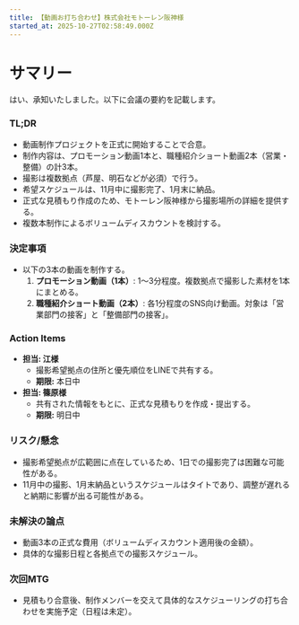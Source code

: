 ```yaml
---
title: 【動画お打ち合わせ】株式会社モトーレン阪神様
started_at: 2025-10-27T02:58:49.000Z
---
```


# サマリー

はい、承知いたしました。以下に会議の要約を記載します。

### TL;DR
- 動画制作プロジェクトを正式に開始することで合意。
- 制作内容は、プロモーション動画1本と、職種紹介ショート動画2本（営業・整備）の計3本。
- 撮影は複数拠点（芦屋、明石などが必須）で行う。
- 希望スケジュールは、11月中に撮影完了、1月末に納品。
- 正式な見積もり作成のため、モトーレン阪神様から撮影場所の詳細を提供する。
- 複数本制作によるボリュームディスカウントを検討する。

### 決定事項
- 以下の3本の動画を制作する。
  1. **プロモーション動画（1本）**: 1〜3分程度。複数拠点で撮影した素材を1本にまとめる。
  2. **職種紹介ショート動画（2本）**: 各1分程度のSNS向け動画。対象は「営業部門の接客」と「整備部門の接客」。

### Action Items
- **担当: 江様**
  - 撮影希望拠点の住所と優先順位をLINEで共有する。
  - **期限:** 本日中
- **担当: 篠原様**
  - 共有された情報をもとに、正式な見積もりを作成・提出する。
  - **期限:** 明日中

### リスク/懸念
- 撮影希望拠点が広範囲に点在しているため、1日での撮影完了は困難な可能性がある。
- 11月中の撮影、1月末納品というスケジュールはタイトであり、調整が遅れると納期に影響が出る可能性がある。

### 未解決の論点
- 動画3本の正式な費用（ボリュームディスカウント適用後の金額）。
- 具体的な撮影日程と各拠点での撮影スケジュール。

### 次回MTG
- 見積もり合意後、制作メンバーを交えて具体的なスケジューリングの打ち合わせを実施予定（日程は未定）。